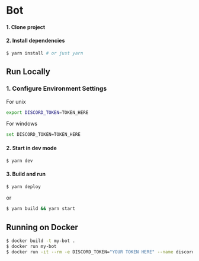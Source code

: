 # Bot

#### 1. Clone project

#### 2. Install dependencies

```sh
$ yarn install # or just yarn
```


## Run Locally


### 1. Configure Environment Settings

For unix
```bash
export DISCORD_TOKEN=TOKEN_HERE
```

For windows
```bash
set DISCORD_TOKEN=TOKEN_HERE
```

#### 2. Start in dev mode

```sh
$ yarn dev
```

#### 3. Build and run

```sh
$ yarn deploy
```

or

```sh
$ yarn build && yarn start
```

## Running on Docker

```sh
$ docker build -t my-bot .
$ docker run my-bot
$ docker run -it --rm -e DISCORD_TOKEN="YOUR TOKEN HERE" --name discord-bot discord-bot
```
